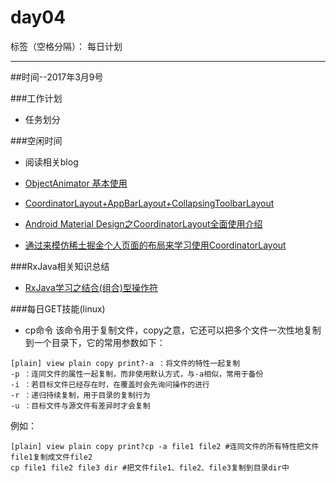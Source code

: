 ﻿# day04

标签（空格分隔）： 每日计划

---
##时间--2017年3月9号

###工作计划

* 任务划分

###空闲时间

* 阅读相关blog

* [ObjectAnimator 基本使用][1]

* [CoordinatorLayout+AppBarLayout+CollapsingToolbarLayout][2]

* [Android Material Design之CoordinatorLayout全面使用介绍][3]

* [通过来模仿稀土掘金个人页面的布局来学习使用CoordinatorLayout][4]


###RxJava相关知识总结

* [RxJava学习之结合(组合)型操作符][5]

###每日GET技能(linux)

* cp命令
    该命令用于复制文件，copy之意，它还可以把多个文件一次性地复制到一个目录下，它的常用参数如下：

```
[plain] view plain copy print?-a ：将文件的特性一起复制  
-p ：连同文件的属性一起复制，而非使用默认方式，与-a相似，常用于备份  
-i ：若目标文件已经存在时，在覆盖时会先询问操作的进行  
-r ：递归持续复制，用于目录的复制行为  
-u ：目标文件与源文件有差异时才会复制  

```

例如：
```
[plain] view plain copy print?cp -a file1 file2 #连同文件的所有特性把文件file1复制成文件file2  
cp file1 file2 file3 dir #把文件file1、file2、file3复制到目录dir中  

```


  [1]: http://wiki.jikexueyuan.com/project/android-animation/7.html
  [2]: http://www.jianshu.com/p/d511f3969b13
  [3]: http://www.codexiu.cn/android/blog/20983/
  [4]: http://godcoder.me/2016/05/16/%E9%80%9A%E8%BF%87%E6%9D%A5%E6%A8%A1%E4%BB%BF%E7%A8%80%E5%9C%9F%E6%8E%98%E9%87%91%E4%B8%AA%E4%BA%BA%E9%A1%B5%E9%9D%A2%E7%9A%84%E5%B8%83%E5%B1%80%E6%9D%A5%E5%AD%A6%E4%B9%A0%E4%BD%BF%E7%94%A8CoordinatorLayout/
  [5]: https://www.zybuluo.com/Darling/note/682017